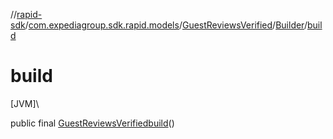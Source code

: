 //[rapid-sdk](../../../../index.md)/[com.expediagroup.sdk.rapid.models](../../index.md)/[GuestReviewsVerified](../index.md)/[Builder](index.md)/[build](build.md)

# build

[JVM]\

public final [GuestReviewsVerified](../index.md)[build](build.md)()
